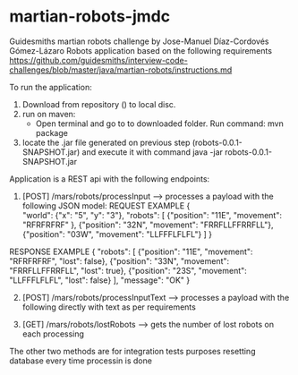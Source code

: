 # martian-robots-jmdc
Guidesmiths martian robots challenge by Jose-Manuel Díaz-Cordovés Gómez-Lázaro
Robots application based on the following requirements
https://github.com/guidesmiths/interview-code-challenges/blob/master/java/martian-robots/instructions.md

To run the application:
1. Download from repository () to local disc.
2. run on maven:
    - Open terminal and go to to downloaded folder. Run command: 
       mvn package
3. locate the .jar file generated on previous step (robots-0.0.1-SNAPSHOT.jar) and
   execute it with command java -jar robots-0.0.1-SNAPSHOT.jar
   
   
Application is a REST api with the following endpoints:
1. [POST] /mars/robots/processInput --> processes a payload with the following JSON model:
REQUEST EXAMPLE
{  
   "world": {"x": "5", "y": "3"},
   "robots": [
      {"position": "11E", "movement": "RFRFRFRF" },
      {"position": "32N", "movement": "FRRFLLFFRRFLL"},
      {"position": "03W", "movement": "LLFFFLFLFL"}
   ]
}

RESPONSE EXAMPLE
{
   "robots": [
       {"position": "11E", "movement": "RFRFRFRF", "lost": false},
       {"position": "33N", "movement": "FRRFLLFFRRFLL", "lost": true},
       {"position": "23S", "movement": "LLFFFLFLFL", "lost": false}
   ],
   "message": "OK"
}

2. [POST] /mars/robots/processInputText --> processes a payload with the following directly with text as per
  requirements

3. [GET] /mars/robots/lostRobots --> gets the number of lost robots on each processing

The other two methods are for integration tests purposes resetting database every time processin is done
